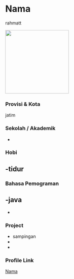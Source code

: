 # Nama
rahmatt

<img src="" width="200" height="200" align="center"/>

### Provisi & Kota
jatim


### Sekolah / Akademik
 -

### Hobi

-tidur
-

### Bahasa Pemograman

-java
-
-

### Project

- sampingan
-
-

### Profile Link

[Nama](https://github.com/erfouris)
